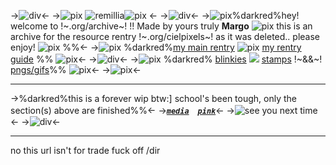 ->![div](https://files.catbox.moe/xhd313.png)<-
->![pix](https://files.catbox.moe/c38o61.png) ![remillia](https://files.catbox.moe/noxp10.gif)![pix](https://files.catbox.moe/c38o61.png) <-
->![div](https://files.catbox.moe/6fytnw.png)<-
->![pix](https://files.catbox.moe/8tpok6.png)%darkred%hey! welcome to !~.org/archive~! !! Made by yours truly **Margo** ![pix](https://files.catbox.moe/2y6ov1.gif) this is an archive for the resource rentry !~.org/cielpixels~! as it was deleted.. please enjoy! ![pix](https://files.catbox.moe/iomv74.png) %%<-
->![pix](https://files.catbox.moe/ck66ff.png)  %darkred%[my main rentry](/fanbrusher) ![pix](https://files.catbox.moe/efv8qo.png) [my rentry guide](/help) %% ![pix](https://files.catbox.moe/tn5nnu.png)<-
->![div](https://i.postimg.cc/J0zKcVDC/y1afl9.gif)<-
->![pix](https://i.postimg.cc/HsRDx3Rk/8az13r.png) %darkred% [blinkies](/blinkies) ![](https://i.postimg.cc/bvf70rzX/weaaok.gif) [stamps](/stamps) !~&&~! [pngs/gifs](/favicon)%% ![pix](https://i.postimg.cc/vZnR6fwL/71pd2c.png)<-
->![pix](https://files.catbox.moe/vnd5f4.png)<-
***
->%darkred%this is a forever wip btw:] school's been tough, only the section(s) above are finished%%<-
->[***`media`***](/mediapixarchive)　[***`pink`***](/pinkpixarchive)<-
->![ see you next time](https://files.catbox.moe/pckl9j.png)<-
->![div](https://files.catbox.moe/268vhy.png)<-
***
no this url isn't for trade fuck off /dir